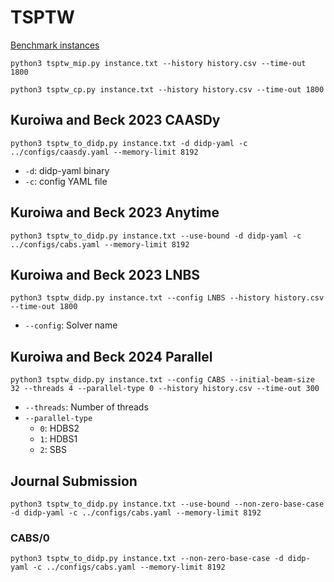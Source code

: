 # TSPTW

[Benchmark instances](https://lopez-ibanez.eu/tsptw-instances)

```python3
python3 tsptw_mip.py instance.txt --history history.csv --time-out 1800
```

```python3
python3 tsptw_cp.py instance.txt --history history.csv --time-out 1800
```

## Kuroiwa and Beck 2023 CAASDy

```python3
python3 tsptw_to_didp.py instance.txt -d didp-yaml -c ../configs/caasdy.yaml --memory-limit 8192
```

- `-d`: didp-yaml binary
- `-c`: config YAML file

## Kuroiwa and Beck 2023 Anytime

```python3
python3 tsptw_to_didp.py instance.txt --use-bound -d didp-yaml -c ../configs/cabs.yaml --memory-limit 8192
```

## Kuroiwa and Beck 2023 LNBS

```python3
python3 tsptw_didp.py instance.txt --config LNBS --history history.csv --time-out 1800
```

- `--config`: Solver name

## Kuroiwa and Beck 2024 Parallel

```python3
python3 tsptw_didp.py instance.txt --config CABS --initial-beam-size 32 --threads 4 --parallel-type 0 --history history.csv --time-out 300
```

- `--threads`: Number of threads
- `--parallel-type`
  - `0`: HDBS2
  - `1`: HDBS1
  - `2`: SBS

## Journal Submission

```python3
python3 tsptw_to_didp.py instance.txt --use-bound --non-zero-base-case -d didp-yaml -c ../configs/cabs.yaml --memory-limit 8192
```

### CABS/0

```python3
python3 tsptw_to_didp.py instance.txt --non-zero-base-case -d didp-yaml -c ../configs/cabs.yaml --memory-limit 8192
```

